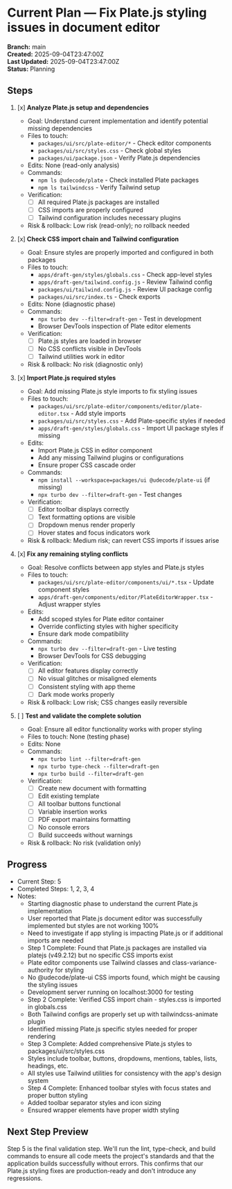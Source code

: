 # Current Plan — Fix Plate.js styling issues in document editor

**Branch:** main  
**Created:** 2025-09-04T23:47:00Z  
**Last Updated:** 2025-09-04T23:47:00Z  
**Status:** Planning

## Steps

1. [x] **Analyze Plate.js setup and dependencies**
   - Goal: Understand current implementation and identify potential missing dependencies
   - Files to touch: 
     - `packages/ui/src/plate-editor/*` - Check editor components
     - `packages/ui/src/styles.css` - Check global styles
     - `packages/ui/package.json` - Verify Plate.js dependencies
   - Edits: None (read-only analysis)
   - Commands: 
     - `npm ls @udecode/plate` - Check installed Plate packages
     - `npm ls tailwindcss` - Verify Tailwind setup
   - Verification:
     - [ ] All required Plate.js packages are installed
     - [ ] CSS imports are properly configured
     - [ ] Tailwind configuration includes necessary plugins
   - Risk & rollback: Low risk (read-only); no rollback needed

2. [x] **Check CSS import chain and Tailwind configuration**
   - Goal: Ensure styles are properly imported and configured in both packages
   - Files to touch:
     - `apps/draft-gen/styles/globals.css` - Check app-level styles
     - `apps/draft-gen/tailwind.config.js` - Review Tailwind config
     - `packages/ui/tailwind.config.js` - Review UI package config
     - `packages/ui/src/index.ts` - Check exports
   - Edits: None (diagnostic phase)
   - Commands:
     - `npx turbo dev --filter=draft-gen` - Test in development
     - Browser DevTools inspection of Plate editor elements
   - Verification:
     - [ ] Plate.js styles are loaded in browser
     - [ ] No CSS conflicts visible in DevTools
     - [ ] Tailwind utilities work in editor
   - Risk & rollback: No risk (diagnostic only)

3. [x] **Import Plate.js required styles**
   - Goal: Add missing Plate.js style imports to fix styling issues
   - Files to touch:
     - `packages/ui/src/plate-editor/components/editor/plate-editor.tsx` - Add style imports
     - `packages/ui/src/styles.css` - Add Plate-specific styles if needed
     - `apps/draft-gen/styles/globals.css` - Import UI package styles if missing
   - Edits:
     - Import Plate.js CSS in editor component
     - Add any missing Tailwind plugins or configurations
     - Ensure proper CSS cascade order
   - Commands:
     - `npm install --workspace=packages/ui @udecode/plate-ui` (if missing)
     - `npx turbo dev --filter=draft-gen` - Test changes
   - Verification:
     - [ ] Editor toolbar displays correctly
     - [ ] Text formatting options are visible
     - [ ] Dropdown menus render properly
     - [ ] Hover states and focus indicators work
   - Risk & rollback: Medium risk; can revert CSS imports if issues arise

4. [x] **Fix any remaining styling conflicts**
   - Goal: Resolve conflicts between app styles and Plate.js styles
   - Files to touch:
     - `packages/ui/src/plate-editor/components/ui/*.tsx` - Update component styles
     - `apps/draft-gen/components/editor/PlateEditorWrapper.tsx` - Adjust wrapper styles
   - Edits:
     - Add scoped styles for Plate editor container
     - Override conflicting styles with higher specificity
     - Ensure dark mode compatibility
   - Commands:
     - `npx turbo dev --filter=draft-gen` - Live testing
     - Browser DevTools for CSS debugging
   - Verification:
     - [ ] All editor features display correctly
     - [ ] No visual glitches or misaligned elements
     - [ ] Consistent styling with app theme
     - [ ] Dark mode works properly
   - Risk & rollback: Low risk; CSS changes easily reversible

5. [ ] **Test and validate the complete solution**
   - Goal: Ensure all editor functionality works with proper styling
   - Files to touch: None (testing phase)
   - Edits: None
   - Commands:
     - `npx turbo lint --filter=draft-gen`
     - `npx turbo type-check --filter=draft-gen`
     - `npx turbo build --filter=draft-gen`
   - Verification:
     - [ ] Create new document with formatting
     - [ ] Edit existing template
     - [ ] All toolbar buttons functional
     - [ ] Variable insertion works
     - [ ] PDF export maintains formatting
     - [ ] No console errors
     - [ ] Build succeeds without warnings
   - Risk & rollback: No risk (validation only)

## Progress

- Current Step: 5
- Completed Steps: 1, 2, 3, 4
- Notes:
  - Starting diagnostic phase to understand the current Plate.js implementation
  - User reported that Plate.js document editor was successfully implemented but styles are not working 100%
  - Need to investigate if app styling is impacting Plate.js or if additional imports are needed
  - Step 1 Complete: Found that Plate.js packages are installed via platejs (v49.2.12) but no specific CSS imports exist
  - Plate editor components use Tailwind classes and class-variance-authority for styling
  - No @udecode/plate-ui CSS imports found, which might be causing the styling issues
  - Development server running on localhost:3000 for testing
  - Step 2 Complete: Verified CSS import chain - styles.css is imported in globals.css
  - Both Tailwind configs are properly set up with tailwindcss-animate plugin
  - Identified missing Plate.js specific styles needed for proper rendering
  - Step 3 Complete: Added comprehensive Plate.js styles to packages/ui/src/styles.css
  - Styles include toolbar, buttons, dropdowns, mentions, tables, lists, headings, etc.
  - All styles use Tailwind utilities for consistency with the app's design system
  - Step 4 Complete: Enhanced toolbar styles with focus states and proper button styling
  - Added toolbar separator styles and icon sizing
  - Ensured wrapper elements have proper width styling

## Next Step Preview

Step 5 is the final validation step. We'll run the lint, type-check, and build commands to ensure all code meets the project's standards and that the application builds successfully without errors. This confirms that our Plate.js styling fixes are production-ready and don't introduce any regressions.